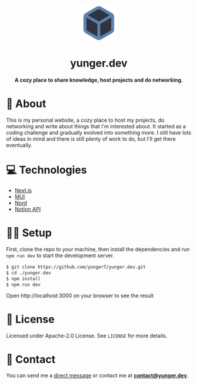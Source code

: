 <p align="center">
  <a href="https://yunger.dev/">
    <img src="/public/logo.png" alt="Logo" width="100" height="100" />
  </a>
  <h1 align="center">yunger.dev</h1>
  <h4 align="center">A cozy place to share knowledge, host projects and do networking.</h4>
</p>

# 📝 About
This is my personal website, a cozy place to host my projects, do networking and write about things that I'm interested about. It started as a coding challenge and gradually evolved into something more. I still have lots of ideas in mind and there is still plenty of work to do, but I'll get there eventually.

# 💻 Technologies
- [Next.js](https://nextjs.org/)
- [MUI](https://mui.com/)
- [Nord](https://www.nordtheme.com/)
- [Notion API](https://developers.notion.com/)

# 👨‍💻 Setup
First, clone the repo to your machine, then install the dependencies and run `npm run dev` to start the development server.
```
$ git clone https://github.com/yunger7/yunger.dev.git
$ cd ./yunger.dev
$ npm install
$ npm run dev
```
Open http://localhost:3000 on your browser to see the result

# 📄 License
Licensed under Apache-2.0 License. See `LICENSE` for more details.

# 💬 Contact
You can send me a [direct message](https://yunger.dev/contact) or contact me at **contact@yunger.dev**.
